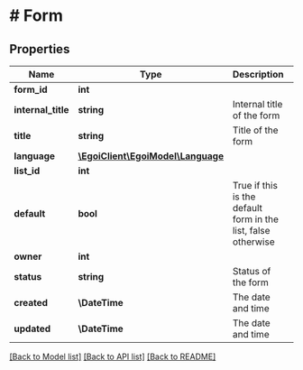 # # Form

## Properties

Name | Type | Description | Notes
------------ | ------------- | ------------- | -------------
**form_id** | **int** |  | [optional] [readonly]
**internal_title** | **string** | Internal title of the form | [optional] [default to '$request.body#/title']
**title** | **string** | Title of the form |
**language** | [**\EgoiClient\EgoiModel\Language**](Language.md) |  | [optional]
**list_id** | **int** |  | [optional]
**default** | **bool** | True if this is the default form in the list, false otherwise | [optional]
**owner** | **int** |  | [optional]
**status** | **string** | Status of the form | [optional] [readonly]
**created** | **\DateTime** | The date and time | [optional]
**updated** | **\DateTime** | The date and time | [optional]

[[Back to Model list]](../../README.md#models) [[Back to API list]](../../README.md#endpoints) [[Back to README]](../../README.md)

